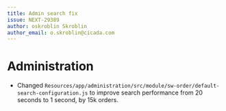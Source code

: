 ```yaml
---
title: Admin search fix
issue: NEXT-29389
author: oskroblin Skroblin
author_email: o.skroblin@cicada.com
---
```


# Administration
* Changed `Resources/app/administration/src/module/sw-order/default-search-configuration.js` to improve search performance from 20 seconds to 1 second, by 15k orders.

